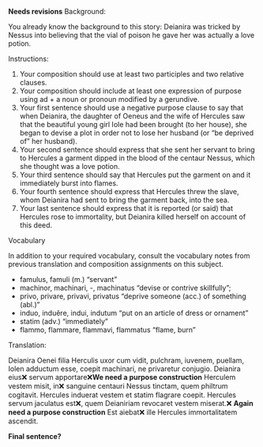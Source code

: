 **Needs revisions**
Background:

You already know the background to this story: Deianira was tricked by Nessus into believing that the vial of poison he gave her was actually a love potion.

Instructions:

1. Your composition should use at least two participles and two relative clauses.
1. Your composition should include at least one expression of purpose using ad + a noun or pronoun modified by a gerundive.
1. Your first sentence should use a negative purpose clause to say that when Deianira, the daughter of Oeneus and the wife of Hercules saw that the beautiful young girl Iole had been brought (to her house), she began to devise a plot in order not to lose her husband (or “be deprived of” her husband).
1. Your second sentence should express that she sent her servant to bring to Hercules a garment dipped in the blood of the centaur Nessus, which she thought was a love potion.
1. Your third sentence should say that Hercules put the garment on and it immediately burst into flames.
1. Your fourth sentence should express that Hercules threw the slave, whom Deianira had sent to bring the garment back, into the sea.
1. Your last sentence should express that it is reported (or said) that Hercules rose to immortality, but Deianira killed herself on account of this deed.

Vocabulary

In addition to your required vocabulary, consult the vocabulary notes from previous translation and composition assignments on this subject.

- famulus, famuli (m.) “servant”
- machinor, machinari, -, machinatus “devise or contrive skillfully”;
- privo, privare, privavi, privatus “deprive someone (acc.) of something (abl.)”
- induo, induĕre, indui, indutum “put on an article of dress or ornament”
- statim (adv.) “immediately”
- flammo, flammare, flammavi, flammatus “flame, burn”

Translation: 

Deianira Oenei filia Herculis uxor cum vidit, pulchram, iuvenem, puellam, Iolen adductum esse, coepit machinari, ne privaretur conjugio. 
Deianira eius❌ servum apportare❌**We need a purpose construction** Herculem vestem misit, in❌ sanguine centauri Nessus tinctam, quem philtrum cogitavit.
Hercules induerat vestem et statim flagrare coepit.
Hercules servum jaculatus est❌, quem Deianiriam revocaret vestem miserat.❌ **Again need a purpose construction** 
Est aiebat❌ ille Hercules immortalitatem ascendit.

**Final sentence?**


